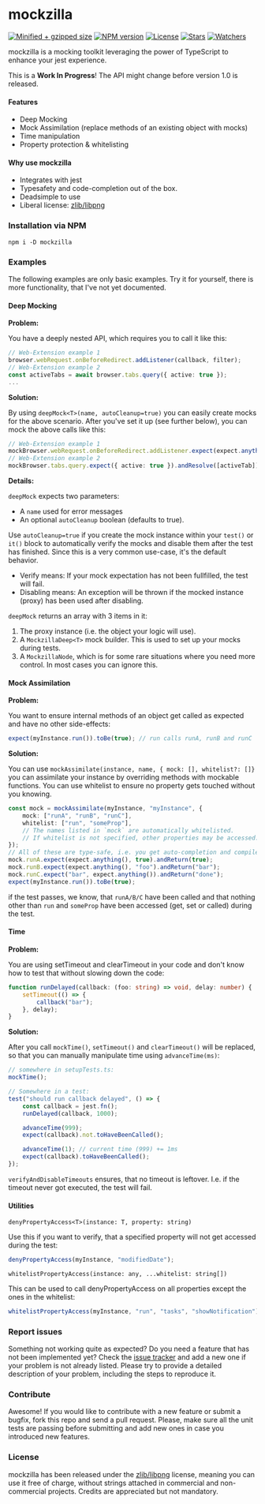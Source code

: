 # mockzilla

[![Minified + gzipped size](https://badgen.net/bundlephobia/minzip/mockzilla)](https://www.npmjs.com/package/mockzilla)
[![NPM version](https://badgen.net/npm/v/mockzilla)](https://www.npmjs.com/package/mockzilla)
[![License](https://badgen.net/github/license/lusito/mockzilla)](https://github.com/lusito/mockzilla/blob/master/LICENSE)
[![Stars](https://badgen.net/github/stars/lusito/mockzilla)](https://github.com/lusito/mockzilla)
[![Watchers](https://badgen.net/github/watchers/lusito/mockzilla)](https://github.com/lusito/mockzilla)

mockzilla is a mocking toolkit leveraging the power of TypeScript to enhance your jest experience.

This is a **Work In Progress**! The API might change before version 1.0 is released.

#### Features

- Deep Mocking
- Mock Assimilation (replace methods of an existing object with mocks)
- Time manipulation
- Property protection & whitelisting

#### Why use mockzilla

- Integrates with jest
- Typesafety and code-completion out of the box.
- Deadsimple to use
- Liberal license: [zlib/libpng](https://github.com/Lusito/mockzilla/blob/master/LICENSE)

### Installation via NPM

```npm i -D mockzilla```

### Examples

The following examples are only basic examples. Try it for yourself, there is more functionality, that I've not yet documented.

#### Deep Mocking

**Problem:**

You have a deeply nested API, which requires you to call it like this:

```TypeScript
// Web-Extension example 1
browser.webRequest.onBeforeRedirect.addListener(callback, filter);
// Web-Extension example 2
const activeTabs = await browser.tabs.query({ active: true });
...
```

**Solution:**

By using `deepMock<T>(name, autoCleanup=true)` you can easily create mocks for the above scenario. After you've set it up (see further below), you can mock the above calls like this:

```TypeScript
// Web-Extension example 1
mockBrowser.webRequest.onBeforeRedirect.addListener.expect(expect.anything(), filter);
// Web-Extension example 2
mockBrowser.tabs.query.expect({ active: true }).andResolve([activeTab]);
```

**Details:**

`deepMock` expects two parameters:
- A `name` used for error messages
- An optional `autoCleanup` boolean (defaults to true).

Use `autoCleanup=true` if you create the mock instance within your `test()` or `it()` block to automatically verify the mocks and disable them after the test has finished. Since this is a very common use-case, it's the default behavior.

- Verify means: If your mock expectation has not been fullfilled, the test will fail.
- Disabling means: An exception will be thrown if the mocked instance (proxy) has been used after disabling.

`deepMock` returns an array with 3 items in it:

1. The proxy instance (i.e. the object your logic will use).
2. A `MockzillaDeep<T>` mock builder. This is used to set up your mocks during tests.
3. A `MockzillaNode`, which is for some rare situations where you need more control. In most cases you can ignore this.

#### Mock Assimilation

**Problem:**

You want to ensure internal methods of an object get called as expected and have no other side-effects:

```TypeScript
expect(myInstance.run()).toBe(true); // run calls runA, runB and runC
```

**Solution:**

You can use `mockAssimilate(instance, name, { mock: [], whitelist?: []}` you can assimilate your instance by overriding methods with mockable functions. You can use whitelist to ensure no property gets touched without you knowing.

```TypeScript
const mock = mockAssimilate(myInstance, "myInstance", {
    mock: ["runA", "runB", "runC"],
    whitelist: ["run", "someProp"],
    // The names listed in `mock` are automatically whitelisted.
    // If whitelist is not specified, other properties may be accessed.
});
// All of these are type-safe, i.e. you get auto-completion and compile-time validation on parameters and return types.
mock.runA.expect(expect.anything(), true).andReturn(true);
mock.runB.expect(expect.anything(), "foo").andReturn("bar");
mock.runC.expect("bar", expect.anything()).andReturn("done");
expect(myInstance.run()).toBe(true);
```
if the test passes, we know, that `runA/B/C` have been called and that nothing other than `run` and `someProp` have been accessed (get, set or called) during the test.

#### Time

**Problem:**

You are using setTimeout and clearTimeout in your code and don't know how to test that without slowing down the code:

```TypeScript
function runDelayed(callback: (foo: string) => void, delay: number) {
    setTimeout(() => {
        callback("bar");
    }, delay);
}
```

**Solution:**

After you call `mockTime()`, `setTimeout()` and `clearTimeout()` will be replaced, so that you can manually manipulate time using `advanceTime(ms)`:

```TypeScript
// somewhere in setupTests.ts:
mockTime();

// Somewhere in a test:
test("should run callback delayed", () => {
    const callback = jest.fn();
    runDelayed(callback, 1000);

    advanceTime(999);
    expect(callback).not.toHaveBeenCalled();

    advanceTime(1); // current time (999) += 1ms
    expect(callback).toHaveBeenCalled();
});

```

`verifyAndDisableTimeouts` ensures, that no timeout is leftover. I.e. if the timeout never got executed, the test will fail.

#### Utilities

`denyPropertyAccess<T>(instance: T, property: string)`

Use this if you want to verify, that a specified property will not get accessed during the test:

```TypeScript
denyPropertyAccess(myInstance, "modifiedDate");
```

`whitelistPropertyAccess(instance: any, ...whitelist: string[])`

This can be used to call denyPropertyAccess on all properties except the ones in the whitelist:

```TypeScript
whitelistPropertyAccess(myInstance, "run", "tasks", "showNotification");
```

### Report issues

Something not working quite as expected? Do you need a feature that has not been implemented yet? Check the [issue tracker](https://github.com/Lusito/mockzilla/issues) and add a new one if your problem is not already listed. Please try to provide a detailed description of your problem, including the steps to reproduce it.

### Contribute

Awesome! If you would like to contribute with a new feature or submit a bugfix, fork this repo and send a pull request. Please, make sure all the unit tests are passing before submitting and add new ones in case you introduced new features.

### License

mockzilla has been released under the [zlib/libpng](https://github.com/Lusito/mockzilla/blob/master/LICENSE) license, meaning you
can use it free of charge, without strings attached in commercial and non-commercial projects. Credits are appreciated but not mandatory.
